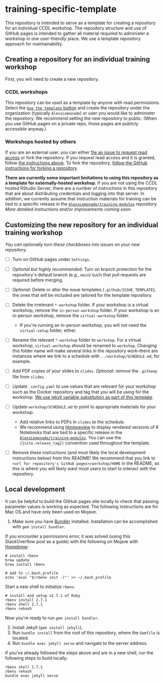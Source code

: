 # training-specific-template

This repository is intended to serve as a template for creating a repository for an individual CCDL workshop.
The repository structure and use of GitHub pages is intended to gather all material required to administer a workshop in one user-friendly place. 
We use a template repository approach for maintainability.

## Creating a repository for an individual training workshop

First, you will need to create a new repository. 

### CCDL workshops

This repository can be used as a template by anyone with read permissions.
Select the [`Use the template` button](https://help.github.com/en/github/creating-cloning-and-archiving-repositories/creating-a-repository-from-a-template) and create the repository under the organization (typically `AlexsLemonade`) or user you would like to administer the repository. 
We recommend setting the new repository to public. (When you use GitHub pages on a private repo, those pages are publicly accessible anyway.)

### Workshops hosted by others

If you are an external user, you can either [file an issue to request read access](https://github.com/AlexsLemonade/training-specific-template/issues/new?assignees=&labels=request&template=request-read-access-to-use-template-for-a-workshop.md&title=%5BRequest+read+access%5D+) or fork the repository.
If you request read access and it is granted, follow [the instructions above](#ccdl-workshops).
To fork the repository, [follow the GitHub instructions for forking a repository](https://help.github.com/en/github/getting-started-with-github/fork-a-repo).

**There are currently some important limitations to using this repository as a template for externally-hosted workshop.**
If you are not using the CCDL hosted RStudio Server, there are a number of instructions in this repository that are about distributing credentials and logging into that server.
In addition, we currently assume that instruction materials for training can be tied to a specific release in the [`AlexsLemonade/training-modules`](https://github.com/AlexsLemonade/training-modules) repository.
_More detailed instructions and/or improvements coming soon._

## Customizing the new repository for an individual training workshop

*You can optionally turn these checkboxes into issues on your new repository.*

- [ ] Turn on GitHub pages under `Settings`.
- [ ] _Optional but highly recommended:_ Turn on branch protection for the repository's default branch (e.g., `main`) such that pull requests are required before merging.
- [ ] _Optional:_ Delete or alter the issue templates (`.github/ISSUE_TEMPLATE`); the ones that will be included are tailored for the template repository.
- [ ] Delete the irrelevant `*-workshop` folder. 
If your workshop is a virtual workshop, remove the `in-person-workshop` folder. 
If your workshop is an in-person workshop, remove the `virtual-workshop` folder.
	- If you're running an in-person workshop, you will not need the `virtual-setup` folder, either.
- [ ] Rename the relevant `*-workshop` folder to `workshop`. 
For a virtual workshop, `virtual-workshop` should be renamed to `workshop`.
Changing this folder name will make several links in the repository work–there are instances where we link to a schedule with `../workshop/SCHEDULE.md`, for example.
- [ ] Add PDF copies of your slides to `slides`.
_Optional_: remove the `.gitkeep` file from `slides`.
- [ ] Update `_config.yaml` to use values that are relevant for your workshop such as the Docker repository and tag that you will be using for the workshop. [We use jekyll variable substitution as part of this template](https://jekyllrb.com/docs/includes/#passing-parameter-variables-to-includes).
- [ ] Update `workshop/SCHEDULE.md` to point to appropriate materials for your workshop.
	- Add relative links to PDFs in `slides` to the schedule.
	- We recommend using [htmlpreview](https://github.com/htmlpreview/htmlpreview.github.com) to display rendered versions of R Notebooks that are tied to a specific release in the [`AlexsLemonade/training-modules`](https://github.com/AlexsLemonade/training-modules). You can use the `{{site.release_tag}}` convention used throughout the template.
- [ ] Remove these instructions (and most likely the local development instructions below) from this README!
We recommend that you link to `<url for repository's GitHub pages>/workshop/HOME` in the README, as this is where you will likely want most users to start to interact with the repository.


## Local development 

It can be helpful to build the GitHub pages site locally to check that passing parameter values is working as expected. 
The following instructions are for Mac OS and have only been used on Mojave. 

1. Make sure you have [Bundler](https://bundler.io/) installed. Installation can be accomplished with `gem install bundler`.
 
  If you encounter a permissions error, it was solved (using this StackOverflow post as a guide) with the following on Mojave with [Homebrew](https://brew.sh/):

  ```
  # install rbenv
  brew update
  brew install rbenv

  # add to ~/.bash_profile
  echo 'eval "$(rbenv init -)"' >> ~/.bash_profile
  ```

  Start a new shell to initialize `rbenv`.

  ```
  # install and setup v2.7.1 of Ruby
  rbenv install 2.7.1
  rbenv shell 2.7.1
  rbenv rehash
  ``` 

  Now you're ready to run `gem install bundler`. 

2. Install Jekyll (`gem install jekyll`).
3. Run `bundle install` from the root of this repository, where the `Gemfile` is located.
4. Run `bundle exec jekyll serve` and navigate to the server address.

If you've already followed the steps above and are in a new shell, run the following steps to build locally:

```
rbenv shell 2.7.1
rbenv rehash
bundle exec jekyll serve  
```
